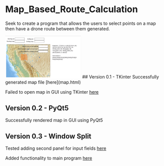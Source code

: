 # Map_Based_Route_Calculation
Seek to create a program that allows the users to select points on a map then have a drone route between them generated.

<img src="archive/Assignment_1.png" width="240">
## Version 0.1 - TKinter
  Successfully generated map file [here](map.html)
  
  Failed to open map in GUI using TKinter [here](archive/tkinter_version.py)

## Version 0.2 - PyQt5
  Successfully rendered map in GUI using PyQt5

## Version 0.3 - Window Split
  Tested adding second panel for input fields [here](archive/Split_test.py)

  Added functionality to main program [here](PyQt5_version.py)
